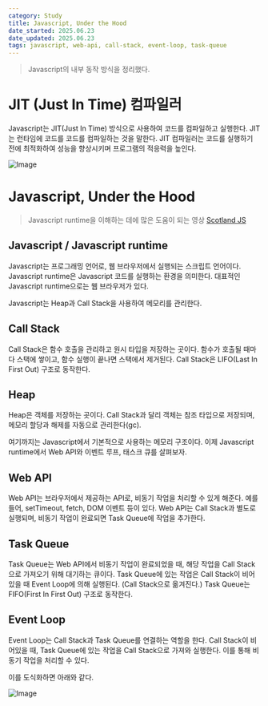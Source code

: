 ```yaml
---
category: Study
title: Javascript, Under the Hood
date_started: 2025.06.23
date_updated: 2025.06.23
tags: javascript, web-api, call-stack, event-loop, task-queue
---
```


> Javascript의 내부 동작 방식을 정리했다.

# JIT (Just In Time) 컴파일러
Javascript는 JIT(Just In Time) 방식으로 사용하여 코드를 컴파일하고 실행한다. JIT는 런타임에 코드를 코드를 컴파일하는 것을 말한다. JIT 컴파일러는 코드를 실행하기 전에 최적화하여 성능을 향상시키며 프로그램의 적응력을 높인다.

![Image](https://github.com/user-attachments/assets/e0b597ae-ae1b-4ad8-b8c7-d7cd593d7be3)

# Javascript, Under the Hood

> Javascript runtime을 이해하는 데에 많은 도움이 되는 영상 [Scotland JS](https://vimeo.com/96425312)

## Javascript / Javascript runtime
Javascript는 프로그래밍 언어로, 웹 브라우저에서 실행되는 스크립트 언어이다. Javascript runtime은 Javascript 코드를 실행하는 환경을 의미한다. 대표적인 Javascript runtime으로는 웹 브라우저가 있다.

Javascript는 Heap과 Call Stack을 사용하여 메모리를 관리한다.


## Call Stack
Call Stack은 함수 호출을 관리하고 원시 타입을 저장하는 곳이다. 함수가 호출될 때마다 스택에 쌓이고, 함수 실행이 끝나면 스택에서 제거된다. Call Stack은 LIFO(Last In First Out) 구조로 동작한다.


## Heap
Heap은 객체를 저장하는 곳이다. Call Stack과 달리 객체는 참조 타입으로 저장되며, 메모리 할당과 해제를 자동으로 관리한다(gc).

여기까지는 Javascript에서 기본적으로 사용하는 메모리 구조이다. 이제 Javascript runtime에서 Web API와 이벤트 루프, 태스크 큐를 살펴보자.

## Web API
Web API는 브라우저에서 제공하는 API로, 비동기 작업을 처리할 수 있게 해준다. 예를 들어, setTimeout, fetch, DOM 이벤트 등이 있다. Web API는 Call Stack과 별도로 실행되며, 비동기 작업이 완료되면 Task Queue에 작업을 추가한다.

## Task Queue
Task Queue는 Web API에서 비동기 작업이 완료되었을 때, 해당 작업을 Call Stack으로 가져오기 위해 대기하는 큐이다. Task Queue에 있는 작업은 Call Stack이 비어있을 때 Event Loop에 의해 실행된다. (Call Stack으로 옮겨진다.) Task Queue는 FIFO(First In First Out) 구조로 동작한다.

## Event Loop
Event Loop는 Call Stack과 Task Queue를 연결하는 역할을 한다. Call Stack이 비어있을 때, Task Queue에 있는 작업을 Call Stack으로 가져와 실행한다. 이를 통해 비동기 작업을 처리할 수 있다.

이를 도식화하면 아래와 같다.

![Image](https://github.com/user-attachments/assets/d91142a0-fb35-453c-88ea-de490b67d0b4)
